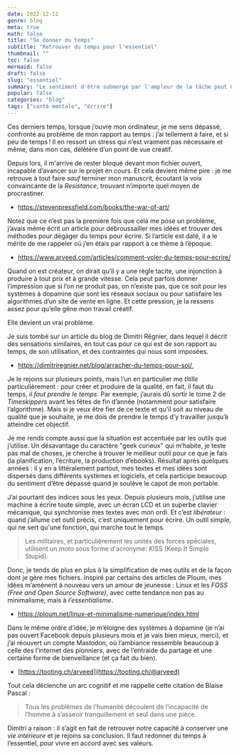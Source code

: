 ```yaml
---
date: 2022-12-11
genre: blog
meta: true
math: false
title: "Se donner du temps"
subtitle: "Retrouver du temps pour l'essentiel"
thumbnail: ""
toc: false
mermaid: false
draft: false
slug: "essentiel"
summary: "Le sentiment d'être submergé par l'ampleur de la tâche peut être jugulé en se recentrant sur l'essentiel."
popular: false
categories: "blog"
tags: ["santé mentale", "écrire"]
--- 
```


Ces derniers temps, lorsque j’ouvre mon ordinateur, je me sens dépassé, confronté au problème de mon rapport au temps : j’ai tellement à faire, et si peu de temps ! Il en ressort un stress qui n’est vraiment pas nécessaire et même, dans mon cas, délétère d’un point de vue créatif.  

Depuis lors, il m'arrive de rester bloqué devant mon fichier ouvert, incapable d’avancer sur le projet en cours. Et cela devient même pire : je me retrouve à tout faire *sauf* terminer mon manuscrit, écoutant la voix convaincante de la *Resistance*, trouvant n’importe quel moyen de procrastiner.

- https://stevenpressfield.com/books/the-war-of-art/

  

Notez que ce n’est pas la première fois que cela me pose un problème, j’avais même écrit un article pour débroussailler mes idées et trouver des méthodes pour dégager du temps pour écrire. Si l’article est daté, il a le mérite de me rappeler où j’en étais par rapport à ce thème à l’époque.

- https://www.arveed.com/articles/comment-voler-du-temps-pour-ecrire/

  

Quand on est créateur, on dirait qu’il y a une règle tacite, une injonction à produire à tout prix et à grande vitesse. Cela peut parfois donner l’impression que si l’on ne produit pas, on n’existe pas, que ce soit pour les systèmes à dopamine que sont les réseaux sociaux ou pour satisfaire les algorithmes d’un site de vente en ligne. Et cette pression, je la ressens assez pour qu’elle gêne mon travail créatif. 

Elle devient un vrai problème.

  

Je suis tombé sur un article du blog de Dimitri Régnier, dans lequel il décrit des sensations similaires, en tout cas pour ce qui est de son rapport au temps, de son utilisation, et des contraintes qui nous sont imposées.

- https://dimitriregnier.net/blog/arracher-du-temps-pour-soi/ 

  

Je le rejoins sur plusieurs points, mais l’un en particulier me *titille* particulièrement : pour créer et produire de la qualité, en fait, il faut du temps, *il faut prendre le temps*. Par exemple, j’aurais dû sortir le tome 2 de *Timeskippers* avant les fêtes de fin d’année (notamment pour satisfaire l’algorithme). Mais si je veux être fier de ce texte et qu’il soit au niveau de qualité que je souhaite, je me dois de prendre le temps d’y travailler jusqu’à atteindre cet objectif.

  

Je me rends compte aussi que la situation est accentuée par les outils que j’utilise. Un désavantage du caractère "geek curieux" qui m’habite, je teste pas mal de choses, je cherche à trouver le meilleur outil pour ce que je fais (la planification, l’écriture, la production d’ebooks). Résultat après quelques années : il y en a littéralement partout, mes textes et mes idées sont dispersés dans différents systèmes et logiciels, et cela participe beaucoup du sentiment d’être dépassé quand je soulève le capot de mon portable.

  

J’ai pourtant des indices sous les yeux. Depuis plusieurs mois, j’utilise une machine à écrire toute simple, avec un écran LCD et un superbe clavier mécanique, qui synchronise mes textes avec mon ordi. Et c’est *libérateur* : quand j’allume cet outil précis, c’est uniquement pour écrire. Un outil simple, qui ne sert qu'une fonction, qui marche tout le temps.

> Les militaires, et particulièrement les unités des forces spéciales, utilisent un *moto* sous forme d'acronyme: KISS (Keep It Simple Stupid).

  

Donc, je tends de plus en plus à la simplification de mes outils et de la façon dont je gère mes fichiers. Inspiré par certains des articles de Ploum, mes idées m’amènent à nouveau vers un amour de jeunesse : Linux et les *FOSS (Free and Open Source Software)*, avec cette tendance non pas au minimalisme, mais à *l’essentialisme*. 

- https://ploum.net/linux-et-minimalisme-numerique/index.html


Dans le même ordre d’idée, je m’éloigne des systèmes à dopamine (je n’ai pas ouvert Facebook depuis plusieurs mois et je vais bien mieux, merci), et j’ai réouvert un compte Mastodon, où l’ambiance ressemble beaucoup à celle des l’internet des pionniers, avec de l’entraide du partage et une certaine forme de bienveillance (et ça fait du bien).

- [https://tooting.ch/arveed](https://tooting.ch/@arveed)

  

Tout cela déclenche un arc cognitif et me rappelle cette citation de Blaise Pascal :

>Tous les problèmes de l’humanité découlent de l’incapacité de l’homme à s’asseoir tranquillement et seul dans une pièce.

  

Dimitri a raison : il s’agit en fait de retrouver notre capacité à conserver une *vie intérieure* et je rejoins sa conclusion. Il faut redonner du temps à l’essentiel, pour vivre en accord avec ses valeurs.